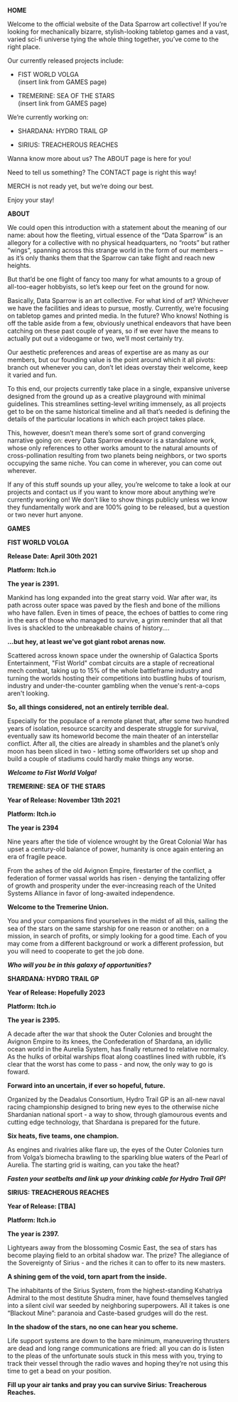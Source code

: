 



**HOME**

Welcome to the
official website of the Data Sparrow art collective! If you’re
looking for mechanically bizarre, stylish-looking tabletop games and
a vast, varied sci-fi universe tying the whole thing together, you’ve
come to the right place.

Our currently
released projects include:

- FIST WORLD VOLGA  
  (insert link from GAMES page)

- TREMERINE: SEA OF
  THE STARS  
  (insert link from GAMES page)

We’re currently
working on:

- SHARDANA: HYDRO
  TRAIL GP

- SIRIUS:
  TREACHEROUS REACHES

Wanna know more
about us? The ABOUT page is here for you!

Need to tell us
something? The CONTACT page is right this way!

MERCH is not ready
yet, but we’re doing our best.

Enjoy your stay!

**ABOUT**

We could open this
introduction with a statement about the meaning of our name: about
how the fleeting, virtual essence of the “Data Sparrow” is an
allegory for a collective with no physical headquarters, no “roots”
but rather “wings”, spanning across this strange world in the
form of our members – as it’s only thanks them that the Sparrow
can take flight and reach new heights.

But that’d be one
flight of fancy too many for what amounts to a group of all-too-eager
hobbyists, so let’s keep our feet on the ground for now.

Basically, Data
Sparrow is an art collective. For what kind of art? Whichever we have
the facilities and ideas to pursue, mostly. Currently, we’re
focusing on tabletop games and printed media. In the future? Who
knows! Nothing is off the table aside from a few, obviously unethical
endeavors that have been catching on these past couple of years, so
if we ever have the means to actually put out a videogame or two,
we’ll most certainly try.

Our aesthetic
preferences and areas of expertise are as many as our members, but
our founding value is the point around which it all pivots: branch
out whenever you can, don’t let ideas overstay their welcome, keep
it varied and fun.

To this end, our
projects currently take place in a single, expansive universe
designed from the ground up as a creative playground with minimal
guidelines. This streamlines setting-level writing immensely, as all
projects get to be on the same historical timeline and all that’s
needed is defining the details of the particular locations in which
each project takes place.

This, however,
doesn’t mean there’s some sort of grand converging narrative
going on: every Data Sparrow endeavor is a standalone work, whose
only references to other works amount to the natural amounts of
cross-pollination resulting from two planets being neighbors, or two
sports occupying the same niche. You can come in wherever, you can
come out wherever.

If any of this stuff
sounds up your alley, you’re welcome to take a look at our projects
and contact us if you want to know more about anything we’re
currently working on! We don’t like to show things publicly unless
we know they fundamentally work and are 100% going to be released,
but a question or two never hurt anyone.

**GAMES**

**FIST WORLD VOLGA**

**Release Date:
April 30th 2021**

**Platform: Itch.io**

**The year is 2391.**

Mankind has long
expanded into the great starry void. War after war, its path across
outer space was paved by the flesh and bone of the millions who have
fallen. Even in times of peace, the echoes of battles to come ring in
the ears of those who managed to survive, a grim reminder that all
that lives is shackled to the unbreakable chains of history....

**...but hey, at
least we've got giant robot arenas now.**

Scattered across
known space under the ownership of Galactica Sports Entertainment,
"Fist World" combat circuits are a staple of recreational
mech combat, taking up to 15% of the whole battleframe industry and
turning the worlds hosting their competitions into bustling hubs of
tourism, industry and under-the-counter gambling when the venue's
rent-a-cops aren't looking.

**So, all things
considered, not an entirely terrible deal.**

Especially for the
populace of a remote planet that, after some two hundred years of
isolation, resource scarcity and desperate struggle for survival,
eventually saw its homeworld become the main theater of an
interstellar conflict. After all, the cities are already in shambles
and the planet’s only moon has been sliced in two - letting some
offworlders set up shop and build a couple of stadiums could hardly
make things any worse.

***Welcome to
Fist World Volga!***

**TREMERINE: SEA OF THE STARS**

**Year of Release:
November 13th 2021**

**Platform: Itch.io**

**The year is 2394**

Nine years after the
tide of violence wrought by the Great Colonial War has upset a
century-old balance of power, humanity is once again entering an era
of fragile peace.

From the ashes of
the old Avignon Empire, firestarter of the conflict, a federation of
former vassal worlds has risen - denying the tantalizing offer of
growth and prosperity under the ever-increasing reach of the United
Systems Alliance in favor of long-awaited independence.

**Welcome to the
Tremerine Union.**

You and your
companions find yourselves in the midst of all this, sailing the sea
of the stars on the same starship for one reason or another: on a
mission, in search of profits, or simply looking for a good time.
Each of you may come from a different background or work a different
profession, but you will need to cooperate to get the job done.

***Who will you
be in this galaxy of opportunities?***

**SHARDANA: HYDRO
TRAIL GP**

**Year of Release:
Hopefully 2023**

**Platform: Itch.io**

**The year is 2395.**

A decade after the
war that shook the Outer Colonies and brought the Avignon Empire to
its knees, the Confederation of Shardana, an idyllic ocean world in
the Aurelia System, has finally returned to relative normalcy. As the
hulks of orbital warships float along coastlines lined with rubble,
it’s clear that the worst has come to pass - and now, the only way
to go is foward.

**Forward into an
uncertain, if ever so hopeful, future.**

Organized by the
Deadalus Consortium, Hydro Trail GP is an all-new naval racing
championship designed to bring new eyes to the otherwise niche
Shardanian national sport - a way to show, through glamourous events
and cutting edge technology, that Shardana is prepared for the
future.

**Six heats, five
teams, one champion.**

As engines and
rivalries alike flare up, the eyes of the Outer Colonies turn from
Volga’s biomecha brawling to the sparkling blue waters of the Pearl
of Aurelia. The starting grid is waiting, can you take the heat?

***Fasten your
seatbelts and link up your drinking cable for Hydro Trail GP!***

**SIRIUS:
TREACHEROUS REACHES**

**Year of Release:
[TBA]**

**Platform: Itch.io**

**The year is 2397.**

Lightyears away from
the blossoming Cosmic East, the sea of stars has become playing field
to an orbital shadow war. The prize? The allegiance of the
Sovereignty of Sirius - and the riches it can to offer to its new
masters.

**A shining gem of
the void, torn apart from the inside.**

The inhabitants of
the Sirius System, from the highest-standing Kshatriya Admiral to the
most destitute Shudra miner, have found themselves tangled into a
silent civil war seeded by neighboring superpowers. All it takes is
one “Blackout Mine”: paranoia and Caste-based grudges will do the
rest.

**In the shadow of
the stars, no one can hear you scheme.**

Life support systems
are down to the bare minimum, maneuvering thrusters are dead and long
range communications are fried: all you can do is listen to the pleas
of the unfortunate souls stuck in this mess with you, trying to track
their vessel through the radio waves and hoping they’re not using
this time to get a bead on your position.

**Fill up your air
tanks and pray you can survive Sirius: Treacherous Reaches.**
